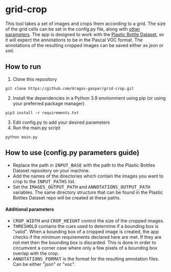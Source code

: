 # grid-crop
This tool takes a set of images and crops them according to a grid. The size of the grid cells can be set in the config.py file, along with [other parameters](https://github.com/dragos-gaspar/grid-crop#how-to-use-configpy-parameters-guide).
The app is designed to work with the [Plastic Bottle Dataset](https://github.com/m0-n/Plastic-Bottles-Dataset), so it will expect the annotations to be in the Pascal VOC format. The annotations of the resulting cropped images
can be saved either as json or xml.

## How to run
1. Clone this repository
```
git clone https://github.com/dragos-gaspar/grid-crop.git
```
2. Install the dependencies in a Python 3.9 environment using pip (or using your preferred package manager)
```
pip3 install -r requirements.txt
```
3. Edit config.py to add your desired parameters
4. Run the main.py script
```
python main.py
```
## How to use (config.py parameters guide)
- Replace the path in <samp>INPUT_BASE</samp> with the path to the Plastic Bottles Dataset repository on your machine.
- Add the names of the directories which contain the images you want to crop to the <samp>INPUT_PATHS</samp> list.
- Set the <samp>IMAGES_OUTPUT_PATH</samp> and <samp>ANNOTATIONS_OUTPUT_PATH</samp> variables. The same directory structure that can be found in the Plastic Bottles Dataset repo will be created at these paths.
#### Additional parameters
- <samp>CROP_WIDTH</samp> and <samp>CROP_HEIGHT</samp> control the size of the cropped images.
- <samp>THRESHOLD</samp> contains the cues used to determine if a bounding box is "valid". When a bounding box of a cropped image is created, the app checks if
the minimum requirements declared here are met. If they are not met then the bounding box is discarded. This is done in order to circumvent a corner case where only a few pixels of a bounding box overlap with the crop.
- <samp>ANNOTATIONS_FORMAT</samp> is the format for the resulting annotation files. Can be either "json" or "voc".